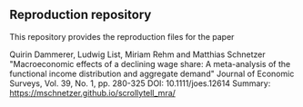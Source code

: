 ## Reproduction repository

This repository provides the reproduction files for the paper 

Quirin Dammerer, Ludwig List, Miriam Rehm and Matthias Schnetzer
"Macroeconomic effects of a declining wage share: A meta-analysis of the functional income distribution and aggregate demand"
Journal of Economic Surveys, Vol. 39, No. 1, pp. 280-325
DOI: 10.1111/joes.12614
Summary: https://mschnetzer.github.io/scrollytell_mra/
